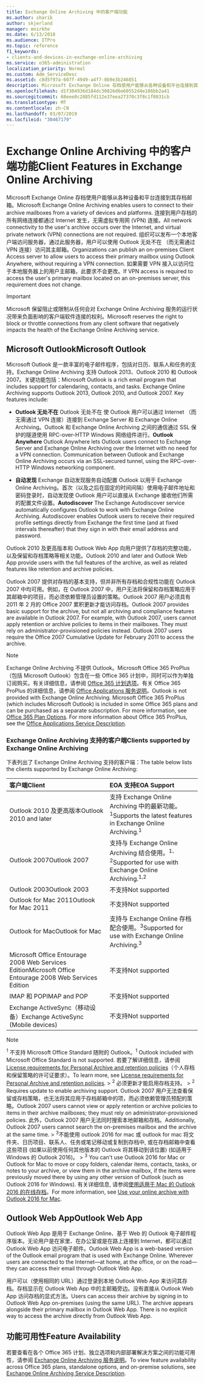 ```yaml
---
title: Exchange Online Archiving 中的客户端功能
ms.author: sharik
author: skjerland
manager: mnirkhe
ms.date: 6/13/2018
ms.audience: ITPro
ms.topic: reference
f1_keywords:
- clients-and-devices-in-exchange-online-archiving
ms.service: o365-administration
localization_priority: Normal
ms.custom: Adm_ServiceDesc
ms.assetid: c8d5f97a-607f-4949-a4f7-0b9e3b246851
description: Microsoft Exchange Online 存档使用户能够从各种设备和平台连接到其存档邮箱。 连接到用户存档的所有网络连接都通过 Internet 发生，无需虚拟专用网 (VPN) 连接。 组织可以发布一个本地客户端访问服务器，通过此服务器，用户可以使用 Outlook 无处不在 （而无需通过 VPN 连接）访问其主邮箱。 如果需要 VPN 接入以访问位于本地服务器上的用户主邮箱，此要求不会更改。
ms.openlocfilehash: d1f304936d184dc30826d6e60552d4e186bb2a41
ms.sourcegitcommit: 68eee0c2885fd112e37eea27370c3f8c1f0831cb
ms.translationtype: MT
ms.contentlocale: zh-CN
ms.lasthandoff: 03/07/2019
ms.locfileid: "30467179"
---
```

# <a name="client-features-in-exchange-online-archiving"></a><span data-ttu-id="b7e55-106">Exchange Online Archiving 中的客户端功能</span><span class="sxs-lookup"><span data-stu-id="b7e55-106">Client Features in Exchange Online Archiving</span></span>

<span data-ttu-id="b7e55-107">Microsoft Exchange Online 存档使用户能够从各种设备和平台连接到其存档邮箱。</span><span class="sxs-lookup"><span data-stu-id="b7e55-107">Microsoft Exchange Online Archiving enables users to connect to their archive mailboxes from a variety of devices and platforms.</span></span> <span data-ttu-id="b7e55-108">连接到用户存档的所有网络连接都通过 Internet 发生，无需虚拟专用网 (VPN) 连接。</span><span class="sxs-lookup"><span data-stu-id="b7e55-108">All network connectivity to the user's archive occurs over the Internet, and virtual private network (VPN) connections are not required.</span></span> <span data-ttu-id="b7e55-109">组织可以发布一个本地客户端访问服务器，通过此服务器，用户可以使用 Outlook 无处不在 （而无需通过 VPN 连接）访问其主邮箱。</span><span class="sxs-lookup"><span data-stu-id="b7e55-109">Organizations can publish an on-premises Client Access server to allow users to access their primary mailbox using Outlook Anywhere, without requiring a VPN connection.</span></span> <span data-ttu-id="b7e55-110">如果需要 VPN 接入以访问位于本地服务器上的用户主邮箱，此要求不会更改。</span><span class="sxs-lookup"><span data-stu-id="b7e55-110">If VPN access is required to access the user's primary mailbox located on an on-premises server, this requirement does not change.</span></span>
  
> [!IMPORTANT]
> <span data-ttu-id="b7e55-111">Microsoft 保留阻止或限制从任何会对 Exchange Online Archiving 服务的运行状况带来负面影响的客户端软件连接的权利。</span><span class="sxs-lookup"><span data-stu-id="b7e55-111">Microsoft reserves the right to block or throttle connections from any client software that negatively impacts the health of the Exchange Online Archiving service.</span></span> 
  
## <a name="microsoft-outlook"></a><span data-ttu-id="b7e55-112">Microsoft Outlook</span><span class="sxs-lookup"><span data-stu-id="b7e55-112">Microsoft Outlook</span></span>

<span data-ttu-id="b7e55-p103">Microsoft Outlook 是一款丰富的电子邮件程序，包括对日历、联系人和任务的支持。Exchange Online Archiving 支持 Outlook 2013、Outlook 2010 和 Outlook 2007。关键功能包括：</span><span class="sxs-lookup"><span data-stu-id="b7e55-p103">Microsoft Outlook is a rich email program that includes support for calendaring, contacts, and tasks. Exchange Online Archiving supports Outlook 2013, Outlook 2010, and Outlook 2007. Key features include:</span></span>
  
- <span data-ttu-id="b7e55-p104">**Outlook 无处不在** Outlook 无处不在 使 Outlook 用户可以通过 Internet （而无需通过 VPN 连接）连接到 Exchange Server 和 Exchange Online Archiving。Outlook 和 Exchange Online Archiving 之间的通信通过 SSL 保护的隧道使用 RPC-over-HTTP Windows 网络组件进行。</span><span class="sxs-lookup"><span data-stu-id="b7e55-p104">**Outlook Anywhere** Outlook Anywhere lets Outlook users connect to Exchange Server and Exchange Online Archiving over the Internet with no need for a VPN connection. Communication between Outlook and Exchange Online Archiving occurs via an SSL-secured tunnel, using the RPC-over-HTTP Windows networking component.</span></span> 
    
- <span data-ttu-id="b7e55-p105">**自动发现** Exchange 自动发现服务自动配置 Outlook 以用于 Exchange Online Archiving。首次（以及之后在固定的时间间隔）使用电子邮件地址和密码登录时，自动发现使 Outlook 用户可以直接从 Exchange 接收他们所需的配置文件设置。</span><span class="sxs-lookup"><span data-stu-id="b7e55-p105">**Autodiscover** The Exchange Autodiscover service automatically configures Outlook to work with Exchange Online Archiving. Autodiscover enables Outlook users to receive their required profile settings directly from Exchange the first time (and at fixed intervals thereafter) that they sign in with their email address and password.</span></span> 
    
<span data-ttu-id="b7e55-120">Outlook 2010 及更高版本和 Outlook Web App 向用户提供了存档的完整功能，以及保留和存档策略等相关功能。</span><span class="sxs-lookup"><span data-stu-id="b7e55-120">Outlook 2010 and later and Outlook Web App provide users with the full features of the archive, as well as related features like retention and archive policies.</span></span>
  
<span data-ttu-id="b7e55-p106">Outlook 2007 提供对存档的基本支持，但并非所有存档和合规性功能在 Outlook 2007 中均可用。例如，在 Outlook 2007 中，用户无法将保留和存档策略应用于其邮箱中的项目，而必须依赖管理员设置的策略。Outlook 2007 用户必须具有 2011 年 2 月的 Office 2007 累积更新才能访问存档。</span><span class="sxs-lookup"><span data-stu-id="b7e55-p106">Outlook 2007 provides basic support for the archive, but not all archiving and compliance features are available in Outlook 2007. For example, with Outlook 2007, users cannot apply retention or archive policies to items in their mailboxes. They must rely on administrator-provisioned policies instead. Outlook 2007 users require the Office 2007 Cumulative Update for February 2011 to access the archive.</span></span>
  
> [!NOTE]
> <span data-ttu-id="b7e55-p107">Exchange Online Archiving 不提供 Outlook。Microsoft Office 365 ProPlus（包括 Microsoft Outlook）包含在一些 Office 365 计划中，同时可以作为单独订阅购买。有关详细信息，请参阅 [Office 365 计划选项](../office-365-platform-service-description/office-365-plan-options.md)。有关 Office 365 ProPlus 的详细信息，请参阅 [Office Applications 服务说明](../office-applications-service-description/office-applications-service-description.md)。</span><span class="sxs-lookup"><span data-stu-id="b7e55-p107">Outlook is not provided with Exchange Online Archiving. Microsoft Office 365 ProPlus (which includes Microsoft Outlook) is included in some Office 365 plans and can be purchased as a separate subscription. For more information, see [Office 365 Plan Options](../office-365-platform-service-description/office-365-plan-options.md). For more information about Office 365 ProPlus, see the [Office Applications Service Description](../office-applications-service-description/office-applications-service-description.md).</span></span> 
  
### <a name="clients-supported-by-exchange-online-archiving"></a><span data-ttu-id="b7e55-129">Exchange Online Archiving 支持的客户端</span><span class="sxs-lookup"><span data-stu-id="b7e55-129">Clients supported by Exchange Online Archiving</span></span>

<span data-ttu-id="b7e55-130">下表列出了 Exchange Online Archiving 支持的客户端：</span><span class="sxs-lookup"><span data-stu-id="b7e55-130">The table below lists the clients supported by Exchange Online Archiving:</span></span>
  
|<span data-ttu-id="b7e55-131">**客户端**</span><span class="sxs-lookup"><span data-stu-id="b7e55-131">**Client**</span></span>|<span data-ttu-id="b7e55-132">**EOA 支持**</span><span class="sxs-lookup"><span data-stu-id="b7e55-132">**EOA Support**</span></span>|
|:-----|:-----|
|<span data-ttu-id="b7e55-133">Outlook 2010 及更高版本</span><span class="sxs-lookup"><span data-stu-id="b7e55-133">Outlook 2010 and later</span></span>  <br/> |<span data-ttu-id="b7e55-134">支持 Exchange Online Archiving 中的最新功能。<sup>1</sup></span><span class="sxs-lookup"><span data-stu-id="b7e55-134">Supports the latest features in Exchange Online Archiving.<sup>1</sup></span></span> <br/> |
|<span data-ttu-id="b7e55-135">Outlook 2007</span><span class="sxs-lookup"><span data-stu-id="b7e55-135">Outlook 2007</span></span>  <br/> |<span data-ttu-id="b7e55-136">支持与 Exchange Online Archiving 结合使用。<sup>1、2</sup></span><span class="sxs-lookup"><span data-stu-id="b7e55-136">Supported for use with Exchange Online Archiving.<sup>1,2</sup></span></span> <br/> |
|<span data-ttu-id="b7e55-137">Outlook 2003</span><span class="sxs-lookup"><span data-stu-id="b7e55-137">Outlook 2003</span></span>  <br/> |<span data-ttu-id="b7e55-138">不支持</span><span class="sxs-lookup"><span data-stu-id="b7e55-138">Not supported</span></span>  <br/> |
|<span data-ttu-id="b7e55-139">Outlook for Mac 2011</span><span class="sxs-lookup"><span data-stu-id="b7e55-139">Outlook for Mac 2011</span></span>  <br/> |<span data-ttu-id="b7e55-140">不支持</span><span class="sxs-lookup"><span data-stu-id="b7e55-140">Not supported</span></span>  <br/> |
|<span data-ttu-id="b7e55-141">Outlook for Mac</span><span class="sxs-lookup"><span data-stu-id="b7e55-141">Outlook for Mac</span></span>  <br/> |<span data-ttu-id="b7e55-142">支持与 Exchange Online 存档配合使用。<sup>3</sup></span><span class="sxs-lookup"><span data-stu-id="b7e55-142">Supported for use with Exchange Online Archiving.<sup>3</sup></span></span> <br/> |
|<span data-ttu-id="b7e55-143">Microsoft Office Entourage 2008 Web Services Edition</span><span class="sxs-lookup"><span data-stu-id="b7e55-143">Microsoft Office Entourage 2008 Web Services Edition</span></span>  <br/> |<span data-ttu-id="b7e55-144">不支持</span><span class="sxs-lookup"><span data-stu-id="b7e55-144">Not supported</span></span>  <br/> |
|<span data-ttu-id="b7e55-145">IMAP 和 POP</span><span class="sxs-lookup"><span data-stu-id="b7e55-145">IMAP and POP</span></span>  <br/> |<span data-ttu-id="b7e55-146">不支持</span><span class="sxs-lookup"><span data-stu-id="b7e55-146">Not supported</span></span>  <br/> |
|<span data-ttu-id="b7e55-147">Exchange ActiveSync（移动设备）</span><span class="sxs-lookup"><span data-stu-id="b7e55-147">Exchange ActiveSync (Mobile devices)</span></span>  <br/> |<span data-ttu-id="b7e55-148">不支持</span><span class="sxs-lookup"><span data-stu-id="b7e55-148">Not supported</span></span>  <br/> |
   
> [!NOTE]
> <span data-ttu-id="b7e55-149"><sup>1</sup> 不支持 Microsoft Office Standard 随附的 Outlook。</span><span class="sxs-lookup"><span data-stu-id="b7e55-149"><sup>1</sup> Outlook included with Microsoft Office Standard is not supported.</span></span> <span data-ttu-id="b7e55-150">若要了解详细信息，请参阅 [License requirements for Personal Archive and retention policies](https://go.microsoft.com/fwlink/?LinkId=389396)（个人存档和保留策略的许可证要求）。</span><span class="sxs-lookup"><span data-stu-id="b7e55-150">To learn more, see [License requirements for Personal Archive and retention policies](https://go.microsoft.com/fwlink/?LinkId=389396).</span></span><span data-ttu-id="b7e55-151"> > <sup>2</sup> 必须更新才能启用存档支持。</span><span class="sxs-lookup"><span data-stu-id="b7e55-151"> > <sup>2</sup> Requires update to enable archiving support.</span></span> <span data-ttu-id="b7e55-152">Outlook 2007 用户无法查看保留或存档策略，也无法将其应用于存档邮箱中的项，而必须依赖管理员预配的策略。</span><span class="sxs-lookup"><span data-stu-id="b7e55-152">Outlook 2007 users cannot view or apply retention or archive policies to items in their archive mailboxes; they must rely on administrator-provisioned policies.</span></span> <span data-ttu-id="b7e55-153">此外，Outlook 2007 用户无法同时搜索本地邮箱和存档。</span><span class="sxs-lookup"><span data-stu-id="b7e55-153">Additionally, Outlook 2007 users cannot search the on-premises mailbox and the archive at the same time.</span></span><span data-ttu-id="b7e55-154"> > <sup>3</sup>不能使用 outlook 2016 for mac 或 outlook for mac 将文件夹、日历项目、联系人、任务或笔记移动或复制到存档中, 或在存档邮箱中查看这些项目 (如果以前使用任何其他版本的 Outlook 将其移动到该位置) (如适用于 Windows 的 Outlook 2016)。</span><span class="sxs-lookup"><span data-stu-id="b7e55-154"> > <sup>3</sup> You can't use Outlook 2016 for Mac or Outlook for Mac to move or copy folders, calendar items, contacts, tasks, or notes to your archive, or view them in the archive mailbox, if the items were previously moved there by using any other version of Outlook (such as Outlook 2016 for Windows).</span></span> <span data-ttu-id="b7e55-155">有关详细信息, 请参阅[使用适用于 Mac 的 Outlook 2016 的在线存档](https://support.office.com/en-us/article/Use-your-online-archive-with-Outlook-2016-for-Mac-45b8439c-2982-4b6b-9097-eed71dbfe238)。</span><span class="sxs-lookup"><span data-stu-id="b7e55-155">For more information, see [Use your online archive with Outlook 2016 for Mac](https://support.office.com/en-us/article/Use-your-online-archive-with-Outlook-2016-for-Mac-45b8439c-2982-4b6b-9097-eed71dbfe238).</span></span> 
  
## <a name="outlook-web-app"></a><span data-ttu-id="b7e55-156">Outlook Web App</span><span class="sxs-lookup"><span data-stu-id="b7e55-156">Outlook Web App</span></span>

<span data-ttu-id="b7e55-p109">Outlook Web App 是用于 Exchange Online、基于 Web 的 Outlook 电子邮件程序版本。无论用户是在家里、在办公室或是在路上连接到 Internet，都可以通过 Outlook Web App 访问电子邮件。</span><span class="sxs-lookup"><span data-stu-id="b7e55-p109">Outlook Web App is a web-based version of the Outlook email program that is used with Exchange Online. Wherever users are connected to the Internet—at home, at the office, or on the road—they can access their email through Outlook Web App.</span></span>
  
<span data-ttu-id="b7e55-p110">用户可以（使用相同的 URL）通过登录到本地 Outlook Web App 来访问其存档。存档显示在 Outlook Web App 中的主邮箱旁边。没有直接从 Outlook Web App 访问存档的显式方法。</span><span class="sxs-lookup"><span data-stu-id="b7e55-p110">Users can access their archive by signing in to Outlook Web App on-premises (using the same URL). The archive appears alongside their primary mailbox in Outlook Web App. There is no explicit way to access the archive directly from Outlook Web App.</span></span>
  
## <a name="feature-availability"></a><span data-ttu-id="b7e55-162">功能可用性</span><span class="sxs-lookup"><span data-stu-id="b7e55-162">Feature Availability</span></span>

<span data-ttu-id="b7e55-163">若要查看在各个 Office 365 计划、独立选项和内部部署解决方案之间的功能可用性，请参阅 [Exchange Online Archiving 服务说明](exchange-online-archiving-service-description.md)。</span><span class="sxs-lookup"><span data-stu-id="b7e55-163">To view feature availability across Office 365 plans, standalone options, and on-premise solutions, see [Exchange Online Archiving Service Description](exchange-online-archiving-service-description.md).</span></span>
  

